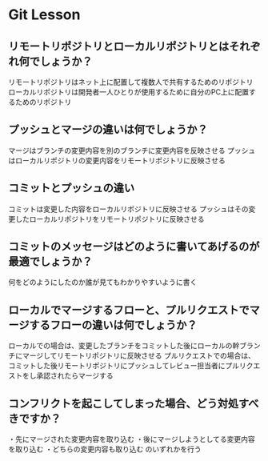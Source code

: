 # Git Lesson

## リモートリポジトリとローカルリポジトリとはそれぞれ何でしょうか？
リモートリポジトリはネット上に配置して複数人で共有するためのリポジトリ
ローカルリポジトリは開発者一人ひとりが使用するために自分のPC上に配置するためのリポジトリ


## プッシュとマージの違いは何でしょうか？
マージはブランチの変更内容を別のブランチに変更内容を反映させる
プッシュはローカルリポジトリの変更内容をリモートリポジトリに反映させる


## コミットとプッシュの違い
コミットは変更した内容をローカルリポジトリに反映させる
プッシュはその変更したローカルリポジトリをリモートリポジトリに反映させる


## コミットのメッセージはどのように書いてあげるのが最適でしょうか？
何をどのようにしたのか誰が見てもわかりやすいように書く


## ローカルでマージするフローと、プルリクエストでマージするフローの違いは何でしょうか？
ローカルでの場合は、変更したブランチをコミットした後にローカルの幹ブランチにマージしてリモートリポジトリに反映させる
プルリクエストでの場合は、コミットした後リモートリポジトリにプッシュしてレビュー担当者にプルリクエストをし承認されたらマージする


## コンフリクトを起こしてしまった場合、どう対処すべきですか？
・先にマージされた変更内容を取り込む
・後にマージしようとしてる変更内容を取り込む
・どちらの変更内容も取り込む
のいずれかを行う